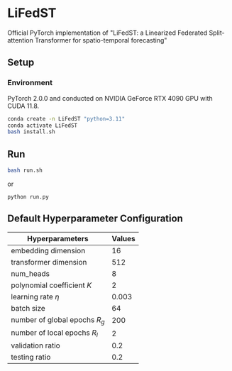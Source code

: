 # LiFedST
Official PyTorch implementation of "LiFedST: a Linearized Federated Split-attention Transformer for spatio-temporal forecasting"

## Setup
### Environment
PyTorch 2.0.0 and conducted on NVIDIA GeForce RTX 4090 GPU with CUDA 11.8.
```bash
conda create -n LiFedST "python=3.11"
conda activate LiFedST
bash install.sh
```

## Run
```bash
bash run.sh
```
or
```
python run.py
```

## Default Hyperparameter Configuration
| Hyperparameters               | Values |
|-------------------------------|--------|
| embedding dimension                 | 16     |
| transformer dimension               | 512    |
| num_heads                           | 8      |
| polynomial coefficient $K$          | 2      |
| learning rate $\eta$                | 0.003  |
| batch size                              | 64     |
| number of global epochs $R_g$       | 200    |
| number of local epochs $R_l$        | 2      |
| validation ratio                        | 0.2    |
| testing ratio                           | 0.2    |
